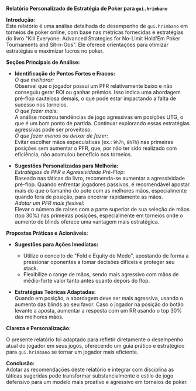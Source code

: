 **Relatório Personalizado de Estratégia de Poker para `gui.hrimbano`**

**Introdução:**  
Este relatório é uma análise detalhada do desempenho de `gui.hrimbano` em torneios de poker online, com base nas métricas fornecidas e estratégias do livro "Kill Everyone: Advanced Strategies for No-Limit Hold'Em Poker Tournaments and Sit-n-Gos". Ele oferece orientações para otimizar estratégias e maximizar lucros no poker.

**Seções Principais de Análise:**  

- **Identificação de Pontos Fortes e Fracos:**  
  *O que melhorar:*  
  Observei que o jogador possui um PFR relativamente baixo e não conseguiu gerar ROI ou ganhar prêmios. Isso indica uma abordagem pré-flop cautelosa demais, o que pode estar impactando a falta de sucesso nos torneios.  
  *O que fazer mais:*  
  A análise mostrou tendências de jogo agressivas em posições UTG, o que é um bom ponto de partida. Continuar explorando essas estratégias agressivas pode ser proveitoso.  
  *O que fazer menos ou deixar de fazer:*  
  Evitar escolher mãos especulativas (ex.: `9h7h`, `8h7h`) nas primeiras posições sem aumentar o PFR, que, por não ter sido realizado com eficiência, não acumulou benefício nos torneios.

- **Sugestões Personalizadas para Melhoria:**  
  *Estratégias de PFR e Agressividade Pré-Flop:*  
  Baseado nas táticas do livro, recomenda-se aumentar a agressividade pré-flop. Quando enfrentar jogadores passivos, é recomendável apostar mais do que o tamanho do pote com as melhores mãos, especialmente quando fora de posição, para encerrar rapidamente as mãos.   
  *Adotar um PFR mais flexível:*  
  Elevar o número de raises com a parte superior de sua seleção de mãos (top 30%) nas primeiras posições, especialmente em torneios onde o aumento de blinds oferece uma vantagem mais estratégica. 
  
**Propostas Práticas e Acionáveis:**  

- **Sugestões para Ações Imediatas:**  
  - Utilize o conceito de "Fold e Equity de Medo", apostando de forma a pressionar oponentes a tomar decisões difíceis e proteger seu stack.  
  - Flexibilize o range de mãos, sendo mais agressivo com mãos de médio-forte valor tanto antes quanto depois do flop.  

- **Estratégias Teóricas Adaptadas:**  
  Quando em posição, a abordagem deve ser mais agressiva, usando o aumento das blinds ao seu favor. Caso o jogador na posição do botão levante a aposta, aumentar a resposta com um RR usando o top 30% das melhores mãos.  

**Clareza e Personalização:**  

O presente relatório foi adaptado para refletir diretamente o desempenho atual do jogador em seus jogos, oferecendo um guia prático e estratégico para `gui.hrimbano` se tornar um jogador mais eficiente.  

**Conclusão:**  
Adotar as recomendações deste relatório e integrar com disciplina as táticas sugeridas pode transformar substancialmente o estilo de jogo defensivo para um modelo mais proativo e agressivo em torneios de poker.